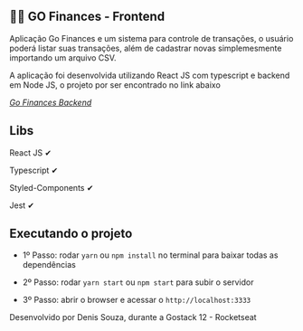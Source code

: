 ## 🤑🤑 GO Finances - Frontend

Aplicação Go Finances e um sistema para controle de transações, o usuário poderá listar suas transações, além de cadastrar novas simplemesmente importando um arquivo CSV.

A aplicação foi desenvolvida utilizando React JS com typescript e backend em Node JS, o projeto por ser encontrado no link abaixo

*[Go Finances Backend](https://github.com/sistemassouza/gostack-gofinances-backend)*

## Libs

React JS ✔

Typescript ✔

Styled-Components ✔

Jest ✔

## Executando o projeto

- 1º Passo:
  rodar `yarn` ou `npm install` no terminal para baixar todas as dependências

- 2º Passo: rodar `yarn start` ou `npm start` para subir o servidor

- 3º Passo: abrir o browser e acessar o `http://localhost:3333`


Desenvolvido por Denis Souza, durante a Gostack 12 - Rocketseat
